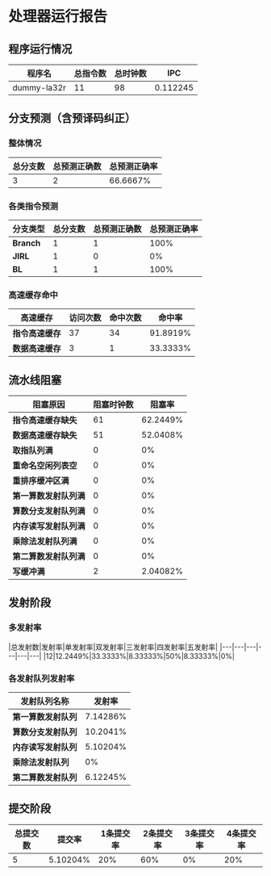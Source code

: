 # 处理器运行报告
## 程序运行情况
|程序名|总指令数|总时钟数|IPC|
|---|---|---|---|
|dummy-la32r|11|98|0.112245|

## 分支预测（含预译码纠正）
### 整体情况
|总分支数|总预测正确数|总预测正确率|
|---|---|---|
|3|2|66.6667%|

### 各类指令预测
|分支类型|总分支数|总预测正确数|总预测正确率|
|---|---|---|---|
|**Branch**| 1 | 1 | 100%|
|**JIRL**| 1 | 0 | 0%|
|**BL**| 1 | 1 | 100%|

### 高速缓存命中
|高速缓存|访问次数|命中次数|命中率|
|---|---|---|---|
|**指令高速缓存**| 37 | 34 | 91.8919%|
|**数据高速缓存**| 3 | 1 | 33.3333%|
## 流水线阻塞
|阻塞原因|阻塞时钟数|阻塞率|
|---|---|---|
|**指令高速缓存缺失**| 61 | 62.2449%|
|**数据高速缓存缺失**| 51 | 52.0408%|
|**取指队列满**| 0 | 0%|
|**重命名空闲列表空**|0 | 0%|
|**重排序缓冲区满**|0 | 0%|
|**第一算数发射队列满**|0 | 0%|
|**算数分支发射队列满**|0 | 0%|
|**内存读写发射队列满**|0 | 0%|
|**乘除法发射队列满**|0 | 0%|
|**第二算数发射队列满**|0 | 0%|
|**写缓冲满**|2 | 2.04082%|

## 发射阶段
### 多发射率
|总发射数|发射率|单发射率|双发射率|三发射率|四发射率|五发射率|
|---|---|---|---|---|---|
|12|12.2449%|33.3333%|8.33333%|50%|8.33333%|0%|

### 各发射队列发射率
|发射队列名称|发射率|
|---|---|
|**第一算数发射队列**|7.14286%|
|**算数分支发射队列**|10.2041%|
|**内存读写发射队列**|5.10204%|
|**乘除法发射队列**|0%|
|**第二算数发射队列**|6.12245%|

## 提交阶段
|总提交数|提交率|1条提交率|2条提交率|3条提交率|4条提交率|
|---|---|---|---|---|---|
|5|5.10204%|20%|60%|0%|20%|
